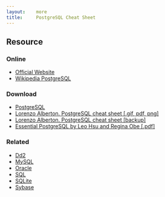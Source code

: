 ```yaml
---
layout:    more
title:     PostgreSQL Cheat Sheet
---
```

<div class="content content-400">
    <div class="board board-326">
        <h2 class="board-title">Resource</h2>
        <div class="board-card">
            <h3 class="board-card-title">Online</h3>
            <ul>
                <li><a href="http://www.postgresql.org/">Official Website</a></li>
                <li><a href="http://en.wikipedia.org/wiki/PostgreSQL">Wikipedia PostgreSQL</a></li>
            </ul>
        </div>
        <div class="board-card">
            <h3 class="board-card-title">Download</h3>
            <ul>
                <li><a href="http://www.petefreitag.com/cheatsheets/postgresql/">PostgreSQL</a></li>
                <li><a href="http://www.alberton.info/postgresql_cheat_sheet.html">Lorenzo Alberton. PostgreSQL cheat sheet [.gif, pdf, png]</a></li>
                <li><a href="/static/cs/postgresql-cheat-sheet.pdf">Lorenzo Alberton. PostgreSQL cheat sheet [backup]</a></li>
                <li><a href="http://refcardz.dzone.com/refcardz/essential-postgresql">Essential PostgreSQL by Leo Hsu and Regina Obe [.pdf]</a></li>
            </ul>
        </div>
        <div class="board-card">
            <h3 class="board-card-title">Related</h3>
            <ul>
                <li><a href="/db2" title="Dd2 Cheat Sheet">Dd2</a></li>
                <li><a href="/mysql" title="MySQL Cheat Sheet">MySQL</a></li>
                <li><a href="/oracle" title="Oracle Cheat Sheet">Oracle</a></li>
                <li><a href="/sql" title="SQL Cheat Sheet">SQL</a></li>
                <li><a href="/sqlite" title="SQLite Cheat Sheet">SQLite</a></li>
                <li><a href="/sybase" title="Sybase Cheat Sheet">Sybase</a></li>
            </ul>
        </div>
    </div>
</div>
